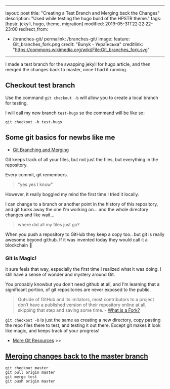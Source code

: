 ---
layout: post
title: "Creating a Test Branch and Merging back the Changes"
description: "Used while testing the hugo build of the HPSTR theme."
tags: [hpstr, jekyll, hugo, theme, migration]
modified: 2019-05-31T22:22:22-23:00
redirect_from:
  - /branches-git/
permalink: /branches-git/
image:
  feature: Git_branches_fork.png
  credit: "Bunyk - Українська"
  creditlink: "https://commons.wikimedia.org/wiki/File:Git_branches_fork.svg"
  ---



I made a test branch for the swapping jekyll for hugo article, and then merged the changes back to master, once I had it running.

## Checkout test branch

Use the command `git checkout -b` will allow you to create a local branch for testing.

I will call my new branch `test-hugo` so the command will be like so:

`git checkout -b test-hugo`

## Some git basics for newbs like me

* [Git Branching and Merging](https://git-scm.com/book/id/v2/Git-Branching-Basic-Branching-and-Merging)

Git keeps track of all your files, but not just the files, but everything in the repository. 

Every commit, git remembers.

> "yes yes I know"

However, it really boggled my mind the first time I tried it locally. 

I can change to a branch or another point in the history of this repository, and git tucks away the one I'm working on... and the whole directory changes and like wait... 

>where did all my files just go? 

When you push a repository to GitHub they keep a copy too.. but git is really awesome beyond github. If it was invented today they would call it a blockchain :rofl:

### Git is Magic!

it sure feels that way, especially the first time I realized what it was doing. I still have a sense of wonder and mystery around Git.

You probably knowbut you don't need github at all, and I'm learning that a significant portion, of git repositories are never exposed to the public. 

>Outside of GitHub and its imitators, most contributors to a project don’t have a published version of their repository online at all, skipping that step and saving some time. - [What is a Fork?](https://drewdevault.com/2019/05/24/What-is-a-fork.html)

`git checkout -b` is just the same as creating a new directory, copy pasting the repo files there to test, and testing it out there. Except git makes it look like magic, and keeps track of your progress!

* [More Git Resources](https://web-work.tools/github-pages-starter-pack/#git) >>

## [Merging changes back to the master branch](https://stackoverflow.com/questions/5601931/what-is-the-best-and-safest-way-to-merge-a-git-branch-into-master)


```
git checkout master
git pull origin master
git merge test
git push origin master
```
